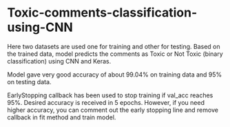 # Toxic-comments-classification-using-CNN

Here two datasets are used one for training and other for testing. 
Based on the trained data, model predicts the comments as Toxic or Not Toxic (binary classification) using CNN and Keras.

Model gave very good accuracy of about 99.04% on training data and 95% on testing data.

EarlyStopping callback has been used to stop training if val_acc reaches 95%. Desired accuracy is received in 5 epochs.
However, if you need higher accuracy, you can comment out the early stopping line and remove callback in fit method and train model.
